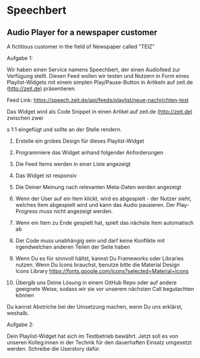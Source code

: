 # Speechbert
## Audio Player for a newspaper customer

A fictitious customer in the field of Newspaper called "TEIZ" 


Aufgabe 1:

Wir haben einen Service namens Speechbert, der einen Audiofeed zur Verfügung stellt. Diesen Feed wollen wir testen und Nutzern in Form eines Playlist-Widgets mit einem simplen Play/Pause-Button in Artikeln auf zeit.de (http://zeit.de) präsentieren.

Feed Link: https://speech.zeit.de/api/feeds/playlist/neue-nachrichten-test

Das Widget wird als Code Snippet in einen Artikel auf zeit.de (http://zeit.de) zwischen zwei <p>s 1:1 eingefügt und sollte an der Stelle rendern.

1. Erstelle ein grobes Design für dieses Playlist-Widget
2. Programmiere das Widget anhand folgender Anforderungen

1. Die Feed Items werden in einer Liste angezeigt
2. Das Widget ist responsiv
3. Die Deiner Meinung nach relevanten Meta-Daten werden angezeigt
4. Wenn der User auf ein Item klickt, wird es abgespielt - der Nutzer sieht, welches Item abgespielt wird und kann das Audio pausieren. Der Play-Progress muss nicht angezeigt werden.
5. Wenn ein Item zu Ende gespielt hat, spielt das nächste Item automatisch ab
6. Der Code muss unabhängig sein und darf keine Konflikte mit irgendwelchen anderen Teilen der Seite haben
7. Wenn Du es für sinnvoll hältst, kannst Du Frameworks oder Libraries nutzen. Wenn Du Icons brauchst, benutze bitte die Material Design Icons Library https://fonts.google.com/icons?selected=Material+Icons
8. Übergib uns Deine Lösung in einem GitHub Repo oder auf andere geeignete Weise, sodass wir sie vor unserem nächsten Call begutachten können

Du kannst Abstriche bei der Umsetzung machen, wenn Du uns erklärst, weshalb.

Aufgabe 2:

Dein Playlist-Widget hat sich im Testbetrieb bewährt. Jetzt soll es von unseren Kolleg:innen in der Technik für den dauerhaften Einsatz umgesetzt werden. Schreibe die Userstory dafür.